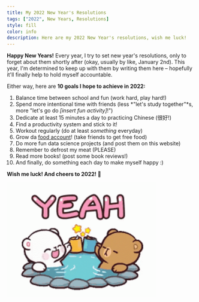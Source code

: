 ```yaml
---
title: My 2022 New Year's Resolutions
tags: ["2022", New Years, Resolutions]
style: fill
color: info
description: Here are my 2022 New Year's resolutions, wish me luck!
---
```


**Happy New Years!** Every year, I try to set new year's resolutions, only to forget about them shortly after (okay, usually by like, January 2nd). This year, I'm determined to keep up with them by writing them here – hopefully it'll finally help to hold myself accountable.

Either way, here are **10 goals I hope to achieve in 2022:**
1. Balance time between school and fun (work hard, play hard!)
2. Spend more intentional time with friends (less *"let's study together"*s, more "let's go do *[insert fun activity]*!")
3.  Dedicate at least 15 minutes a day to practicing Chinese (很好!)
4.  Find a productivity system and stick to it!
5. Workout regularly (do at least *something* everyday)
6. Grow da [food account](https://www.instagram.com/happyfoodadventures_/)! (take friends to get free food)
7. Do more fun data science projects (and post them on this website)
8. Remember to defrost my meat (PLEASE)
9. Read more books! (post some book reviews!)
10. And finally, do something each day to make myself happy :)

**Wish me luck! And cheers to 2022! 🥳**

<img src="../media/yeah-milk-and-mocha.gif" style="zoom:80%">


